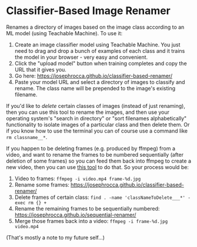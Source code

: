 # Classifier-Based Image Renamer
Renames a directory of images based on the image class according to an ML model (using Teachable Machine). To use it:

1. Create an image classifier model using Teachable Machine. You just need to drag and drop a bunch of examples of each class and it trains the model in your browser - very easy and convenient.
2. Click the "upload model" button when training completes and copy the URL that it gives you.
3. Go here: https://josephrocca.github.io/classifier-based-renamer/
4. Paste your model URL and select a directory of images to classify and rename. The class name will be prepended to the image's existing filename.

If you'd like to *delete* certain classes of images (instead of just renaming), then you can use this tool to rename the images, and then use your operating system's "search in directory" or "sort filenames alphabetically" functionality to isolate images of a particular class and then delete them. Or if you know how to use the terminal you can of course use a command like `rm classname__*`.

If you happen to be deleting frames (e.g. produced by ffmpeg) from a video, and want to rename the frames to be numbered sequentially (after deletion of some frames) so you can feed them back into ffmpeg to create a new video, then you can use [this tool](https://github.com/josephrocca/sequential-renamer) to do that. So your process would be:

1. Video to frames: `ffmpeg -i video.mp4 frame-%d.jpg`
2. Rename some frames: https://josephrocca.github.io/classifier-based-renamer/
3. Delete frames of certain class: `find . -name 'classNameToDelete___*' -exec rm {} +`
4. Rename the remaining frames to be sequentially numbered: https://josephrocca.github.io/sequential-renamer/
5. Merge those frames back into a video: `ffmpeg -i frame-%d.jpg video.mp4`

(That's mostly a note to my future self...)
